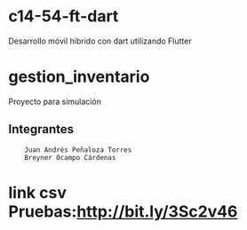 # c14-54-ft-dart
Desarrollo móvil hibrido con dart utilizando Flutter 
# gestion_inventario

 Proyecto para simulación

 ## Integrantes
```
    Juan Andrés Peñaloza Torres
    Breyner Ocampo Cárdenas

```
# link csv Pruebas:http://bit.ly/3Sc2v46

